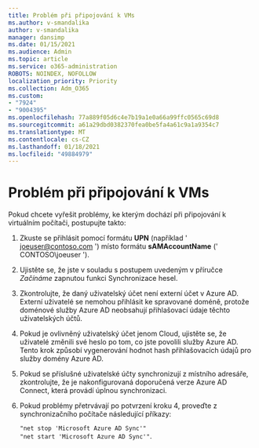 ```yaml
---
title: Problém při připojování k VMs
ms.author: v-smandalika
author: v-smandalika
manager: dansimp
ms.date: 01/15/2021
ms.audience: Admin
ms.topic: article
ms.service: o365-administration
ROBOTS: NOINDEX, NOFOLLOW
localization_priority: Priority
ms.collection: Adm_O365
ms.custom:
- "7924"
- "9004395"
ms.openlocfilehash: 77a889f05d6c4e7b19a1e0a66a99ffc0565c69d8
ms.sourcegitcommit: a61a29dbd0382370fea0be5fa4a61c9a1a9354c7
ms.translationtype: MT
ms.contentlocale: cs-CZ
ms.lasthandoff: 01/18/2021
ms.locfileid: "49884979"
---
```

# <a name="issue-joining-vms"></a>Problém při připojování k VMs

Pokud chcete vyřešit problémy, ke kterým dochází při připojování k virtuálním počítači, postupujte takto:

1. Zkuste se přihlásit pomocí formátu **UPN** (například ' joeuser@contoso.com ') místo formátu **sAMAccountName** (' CONTOSO\joeuser ').
2. Ujistěte se, že jste v souladu s postupem uvedeným v příručce *Začínáme* zapnutou funkci Synchronizace hesel.
3. Zkontrolujte, že daný uživatelský účet není externí účet v Azure AD. Externí uživatelé se nemohou přihlásit ke spravované doméně, protože doménové služby Azure AD neobsahují přihlašovací údaje těchto uživatelských účtů.
4. Pokud je ovlivněný uživatelský účet jenom Cloud, ujistěte se, že uživatelé změnili své heslo po tom, co jste povolili služby Azure AD. Tento krok způsobí vygenerování hodnot hash přihlašovacích údajů pro služby domény Azure AD.
5. Pokud se příslušné uživatelské účty synchronizují z místního adresáře, zkontrolujte, že je nakonfigurovaná doporučená verze Azure AD Connect, která provádí úplnou synchronizaci.
6. Pokud problémy přetrvávají po potvrzení kroku 4, proveďte z synchronizačního počítače následující příkazy:
 
     `"net stop 'Microsoft Azure AD Sync'"`  
     `"net start 'Microsoft Azure AD Sync'"`.